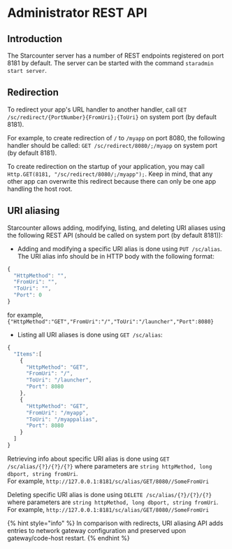 # Administrator REST API

## Introduction

The Starcounter server has a number of REST endpoints registered on port 8181 by default. The server can be started with the command `staradmin start server`. 

## Redirection

To redirect your app's URL handler to another handler, call `GET /sc/redirect/{PortNumber}{FromUri};{ToUri}` on system port \(by default 8181\).

For example, to create redirection of `/` to `/myapp` on port 8080, the following handler should be called: `GET /sc/redirect/8080/;/myapp` on system port \(by default 8181\).

To create redirection on the startup of your application, you may call `Http.GET(8181, "/sc/redirect/8080/;/myapp");`. Keep in mind, that any other app can overwrite this redirect because there can only be one app handling the host root.

## URI aliasing

Starcounter allows adding, modifying, listing, and deleting URI aliases using the following REST API \(should be called on system port \(by default 8181\)\):

* Adding and modifying a specific URI alias is done using `PUT /sc/alias`. The URI alias info should be in HTTP body with the following format:

```javascript
{
  "HttpMethod": "",
  "FromUri": "",
  "ToUri": "",
  "Port": 0
}
```

for example, `{"HttpMethod":"GET","FromUri":"/","ToUri":"/launcher","Port":8080}`

* Listing all URI aliases is done using `GET /sc/alias`:

```javascript
{  
  "Items":[  
    {  
      "HttpMethod": "GET",
      "FromUri": "/",
      "ToUri": "/launcher",
      "Port": 8080
    },
    {  
      "HttpMethod": "GET",
      "FromUri": "/myapp",
      "ToUri": "/myappalias",
      "Port": 8080
    }
  ]
}
```

Retrieving info about specific URI alias is done using `GET /sc/alias/{?}/{?}/{?}` where parameters are `string httpMethod, long dbport, string fromUri`.  
For example, `http://127.0.0.1:8181/sc/alias/GET/8080//SomeFromUri`

Deleting specific URI alias is done using `DELETE /sc/alias/{?}/{?}/{?}` where parameters are `string httpMethod, long dbport, string fromUri`.  
For example, `http://127.0.0.1:8181/sc/alias/GET/8080//SomeFromUri`

{% hint style="info" %}
In comparison with redirects, URI aliasing API adds entries to network gateway configuration and preserved upon gateway/code-host restart.
{% endhint %}

## 


